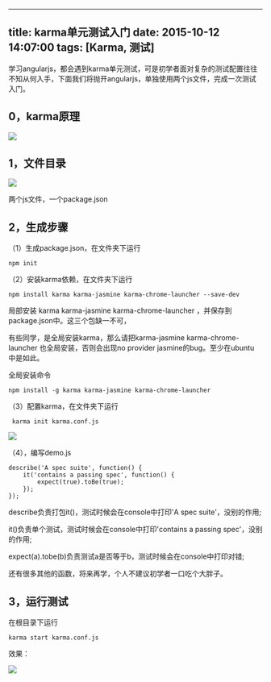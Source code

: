 ---title: karma单元测试入门date: 2015-10-12 14:07:00tags: [Karma, 测试]---学习angularjs，都会遇到karma单元测试，可是初学者面对复杂的测试配置往往不知从何入手，下面我们将抛开angularjs，单独使用两个js文件，完成一次测试入门。

## 0，karma原理

![](https://ws1.sinaimg.cn/large/83900b4egw1f9yh3oak07j20is08sjs6.jpg)

## 1，文件目录

![](https://ws4.sinaimg.cn/large/83900b4egw1f9yh3ojd3vj204002qdfs.jpg)

两个js文件，一个package.json

## 2，生成步骤

（1）生成package.json，在文件夹下运行

```
npm init
```

（2）安装karma依赖，在文件夹下运行

```
npm install karma karma-jasmine karma-chrome-launcher --save-dev
```

局部安装 karma karma-jasmine karma-chrome-launcher ，并保存到package.json中。这三个包缺一不可，

有些同学，是全局安装karma，那么请把karma-jasmine karma-chrome-launcher 也全局安装，否则会出现no provider jasmine的bug。至少在ubuntu 中是如此。

全局安装命令

```
npm install -g karma karma-jasmine karma-chrome-launcher 
```

（3）配置karma，在文件夹下运行

```
 karma init karma.conf.js
```

![](https://ws4.sinaimg.cn/large/83900b4egw1f9yh3slsiaj20nd0fpn2o.jpg)

（4），编写demo.js

```
describe('A spec suite', function() {
    it('contains a passing spec', function() {
        expect(true).toBe(true);
    });
});
```

describe负责打包it()，测试时候会在console中打印'A spec suite'，没别的作用;

it()负责单个测试，测试时候会在console中打印'contains a passing spec'，没别的作用;

expect(a).tobe(b)负责测试a是否等于b，测试时候会在console中打印对错;

还有很多其他的函数，将来再学，个人不建议初学者一口吃个大胖子。

## 3，运行测试

在根目录下运行

```
karma start karma.conf.js
```

效果：

![](https://ws1.sinaimg.cn/large/83900b4egw1f9yh3rxlt3j20mf0dltan.jpg)